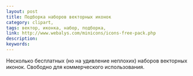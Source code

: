 ```yaml
---
layout: post
title: Подборка наборов векторных иконок
category: clipart, 
tags: вектор, иконка, набор, подборка, 
link: http://www.webalys.com/minicons/icons-free-pack.php
description: 
keywords: 
---
```


<p>Несколько бесплатных (но на удивление неплохих) наборов векторных иконок. Свободно для коммерческого использования.</p>
